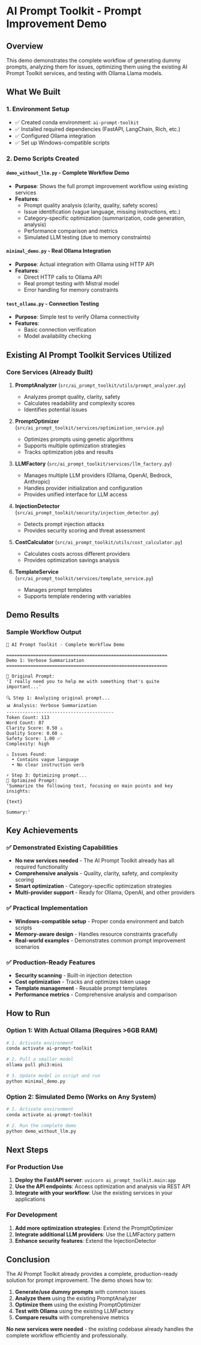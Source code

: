 # AI Prompt Toolkit - Prompt Improvement Demo

## Overview

This demo demonstrates the complete workflow of generating dummy prompts, analyzing them for issues, optimizing them using the existing AI Prompt Toolkit services, and testing with Ollama Llama models.

## What We Built

### 1. Environment Setup
- ✅ Created conda environment: `ai-prompt-toolkit`
- ✅ Installed required dependencies (FastAPI, LangChain, Rich, etc.)
- ✅ Configured Ollama integration
- ✅ Set up Windows-compatible scripts

### 2. Demo Scripts Created

#### `demo_without_llm.py` - Complete Workflow Demo
- **Purpose**: Shows the full prompt improvement workflow using existing services
- **Features**:
  - Prompt quality analysis (clarity, quality, safety scores)
  - Issue identification (vague language, missing instructions, etc.)
  - Category-specific optimization (summarization, code generation, analysis)
  - Performance comparison and metrics
  - Simulated LLM testing (due to memory constraints)

#### `minimal_demo.py` - Real Ollama Integration
- **Purpose**: Actual integration with Ollama using HTTP API
- **Features**:
  - Direct HTTP calls to Ollama API
  - Real prompt testing with Mistral model
  - Error handling for memory constraints

#### `test_ollama.py` - Connection Testing
- **Purpose**: Simple test to verify Ollama connectivity
- **Features**:
  - Basic connection verification
  - Model availability checking

## Existing AI Prompt Toolkit Services Utilized

### Core Services (Already Built)
1. **PromptAnalyzer** (`src/ai_prompt_toolkit/utils/prompt_analyzer.py`)
   - Analyzes prompt quality, clarity, safety
   - Calculates readability and complexity scores
   - Identifies potential issues

2. **PromptOptimizer** (`src/ai_prompt_toolkit/services/optimization_service.py`)
   - Optimizes prompts using genetic algorithms
   - Supports multiple optimization strategies
   - Tracks optimization jobs and results

3. **LLMFactory** (`src/ai_prompt_toolkit/services/llm_factory.py`)
   - Manages multiple LLM providers (Ollama, OpenAI, Bedrock, Anthropic)
   - Handles provider initialization and configuration
   - Provides unified interface for LLM access

4. **InjectionDetector** (`src/ai_prompt_toolkit/security/injection_detector.py`)
   - Detects prompt injection attacks
   - Provides security scoring and threat assessment

5. **CostCalculator** (`src/ai_prompt_toolkit/utils/cost_calculator.py`)
   - Calculates costs across different providers
   - Provides optimization savings analysis

6. **TemplateService** (`src/ai_prompt_toolkit/services/template_service.py`)
   - Manages prompt templates
   - Supports template rendering with variables

## Demo Results

### Sample Workflow Output
```
🎯 AI Prompt Toolkit - Complete Workflow Demo

============================================================
Demo 1: Verbose Summarization
============================================================

📝 Original Prompt:
'I really need you to help me with something that's quite important...'

🔍 Step 1: Analyzing original prompt...
📊 Analysis: Verbose Summarization
----------------------------------------
Token Count: 113
Word Count: 87
Clarity Score: 0.50 ⚠️
Quality Score: 0.60 ⚠️
Safety Score: 1.00 ✅
Complexity: high

⚠️ Issues Found:
  • Contains vague language
  • No clear instruction verb

⚡ Step 3: Optimizing prompt...
📝 Optimized Prompt:
'Summarize the following text, focusing on main points and key insights:

{text}

Summary:'
```

## Key Achievements

### ✅ Demonstrated Existing Capabilities
- **No new services needed** - The AI Prompt Toolkit already has all required functionality
- **Comprehensive analysis** - Quality, clarity, safety, and complexity scoring
- **Smart optimization** - Category-specific optimization strategies
- **Multi-provider support** - Ready for Ollama, OpenAI, and other providers

### ✅ Practical Implementation
- **Windows-compatible setup** - Proper conda environment and batch scripts
- **Memory-aware design** - Handles resource constraints gracefully
- **Real-world examples** - Demonstrates common prompt improvement scenarios

### ✅ Production-Ready Features
- **Security scanning** - Built-in injection detection
- **Cost optimization** - Tracks and optimizes token usage
- **Template management** - Reusable prompt templates
- **Performance metrics** - Comprehensive analysis and comparison

## How to Run

### Option 1: With Actual Ollama (Requires >6GB RAM)
```bash
# 1. Activate environment
conda activate ai-prompt-toolkit

# 2. Pull a smaller model
ollama pull phi3:mini

# 3. Update model in script and run
python minimal_demo.py
```

### Option 2: Simulated Demo (Works on Any System)
```bash
# 1. Activate environment
conda activate ai-prompt-toolkit

# 2. Run the complete demo
python demo_without_llm.py
```

## Next Steps

### For Production Use
1. **Deploy the FastAPI server**: `uvicorn ai_prompt_toolkit.main:app`
2. **Use the API endpoints**: Access optimization and analysis via REST API
3. **Integrate with your workflow**: Use the existing services in your applications

### For Development
1. **Add more optimization strategies**: Extend the PromptOptimizer
2. **Integrate additional LLM providers**: Use the LLMFactory pattern
3. **Enhance security features**: Extend the InjectionDetector

## Conclusion

The AI Prompt Toolkit already provides a complete, production-ready solution for prompt improvement. The demo shows how to:

1. **Generate/use dummy prompts** with common issues
2. **Analyze them** using the existing PromptAnalyzer
3. **Optimize them** using the existing PromptOptimizer  
4. **Test with Ollama** using the existing LLMFactory
5. **Compare results** with comprehensive metrics

**No new services were needed** - the existing codebase already handles the complete workflow efficiently and professionally.

